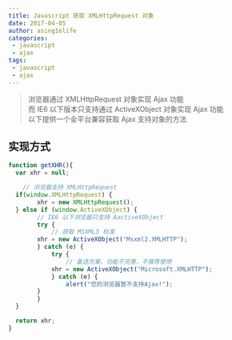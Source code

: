 ```yaml
---
title: Javascript 获取 XMLHttpRequest 对象
date: 2017-04-05
author: asing1elife
categories:
 - javascript
 - ajax
tags:
 - javascript
 - ajax
---
```

> 浏览器通过 XMLHttpRequest 对象实现 Ajax 功能   
> 而 IE6 以下版本只支持通过 ActiveXObject 对象实现 Ajax 功能  
> 以下提供一个全平台兼容获取 Ajax 支持对象的方法  

## 实现方式
```javascript
function getXHR(){
  var xhr = null;

	// 浏览器支持 XMLHttpRequest
  if(window.XMLHttpRequest) {
		xhr = new XMLHttpRequest();
  } else if (window.ActiveXObject) {
		// IE6 以下浏览器只支持 AactiveXObject
    	try {
			// 获取 MSXML3 标准
      	xhr = new ActiveXObject("Msxml2.XMLHTTP");
	    } catch (e) {
  		    try {
				// 备选方案，功能不完善，不推荐使用
      		xhr = new ActiveXObject("Microsoft.XMLHTTP");
		    } catch (e) { 
        		alert("您的浏览器暂不支持Ajax!");
      	}
    	}
  }

  return xhr;
}
```